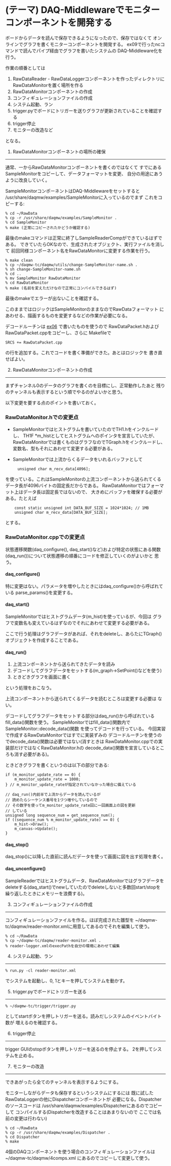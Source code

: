 (テーマ) DAQ-Middlewareでモニターコンポーネントを開発する
=========================================================

ボードからデータを読んで保存できるようになったので、保存ではなくて
オンラインでグラフを書くモニターコンポーネントを開発する。
ex09で行ったncコマンドで読んでパイプ経由でグラフを書いたシステムの
DAQ-Middleware化を行う。

作業の順番としては

1. RawDataReader - RawDataLoggerコンポーネントを作ったディレクトリに
   RawDataMonitorを置く場所を作る
2. RawDataMonitorコンポーネントの作成
3. コンフィギュレーションファイルの作成
4. システム起動、ラン
5. trigger.pyでボードにトリガーを送りグラフが更新されていることを確認する
6. trigger停止
7. モニターの改造など

となる。

1. RawDataMonitorコンポーネントの場所の確保
-------------------------------------------

通常、一からRawDataMonitorコンポーネントを書くのではなくて
すでにあるSampleMonitorをコピーして、データフォーマットを変更、
自分の用途にあうように改良していく。

SampleMonitorコンポーネントはDAQ-Middlewareをセットすると
/usr/share/daqmw/examples/SampleMonitorに入っているのでまず
これをコピーする:

    % cd ~/RawData
    % cp -r /usr/share/daqmw/examples/SampleMonitor .
    % cd SampleMonitor
    % make (正常にコピーされたかどうか確認する)

最後のmakeコマンドは正常に終了しSampleReaderCompができているはずである。
できていたらOKなので、生成されたオブジェクト、実行ファイルを消して
前回同様コンポーネント名をRawDataMonitorに変更する作業を行う。

    % make clean
    % cp ~/daqmw-tc/daqmw/utils/change-SampleMonitor-name.sh .
    % sh change-SampleMonitor-name.sh
    % cd ..
    % mv SampleMonitor RawDataMonitor
    % cd RawDataMonitor
    % make (名前を変えただけなので正常にコンパイルできるはず)

最後のmakeでエラーが出ないことを確認する。

このままではロジックはSampleMonitorのままなのでRawDataフォーマット
にあわせる、描画するものを変更するなどの作業が必要になる。

デコードルーチンは [ex06](../ex06) で書いたものを使うので
RawDataPacket.hおよびRawDataPacket.cppをコピーし、さらに
Makefileで

    SRCS += RawDataPacket.cpp

の行を追加する。これでコードを書く準備ができた。あとはロジックを
書き直せばよい。

2. RawDataMonitorコンポーネントの作成
------------------------------------

まずチャンネル0のデータのグラフを書くのを目標にし、正常動作したあと
残りのチャンネルも表示するという順でやるのがよいかと思う。

以下変更を要する点のポイントを書いておく。

### RawDataMonitor.hでの変更点

- SampleMonitorではヒストグラムを書いていたのでTH1.hをインクルードし、
  TH1F *m_histとしてヒストグラムへのポインタを宣言していたが、RawDataMonitorでは書くものはグラフなのでTGraph.hをインクルードし、変数名、型もそれにあわせて変更する必要がある。
- SampleMonitorでは上流からくるデータをいれるバッファとして

        unsigned char m_recv_data[4096];
を使っている。これはSampleMonitorの上流コンポーネントから送られてくるデータ長が4096バイトの固定長だからである。
RawDataMonitorではフォーマット上はデータ長は固定長ではないので、
大きめにバッファを確保する必要がある。たとえば

        const static unsigned int DATA_BUF_SIZE = 1024*1024; // 1MB
        unsigned char m_recv_data[DATA_BUF_SIZE];
とする。

### RawDataMonitor.cppでの変更点

状態遷移関数(daq_configure(), daq_start()など)および特定の状態にある関数
(daq_run())について状態遷移の順番にコードを修正していくのがよいかと
思う。

#### daq_configure()

特に変更はない。パラメータを増やしたときにはdaq_configure()から呼ばれている
parse_params()を変更する。

#### daq_start()

SampleMonitorではヒストグラムデータ(m_hist)を使っているが、今回は
グラフで変数名も変えているはずなのでそれにあわせて変更する必要がある。

ここで行う処理はグラフデータがあれば、それをdeleteし、あらたにTGraph()
オブジェクトを作成することである。

#### daq_run()

1. 上流コンポーネントから送られてきたデータを読み
2. デコードしてグラフデータをセットする(m_graph->SetPoint()などを使う)
3. ときどきグラフを画面に書く

という処理をおこなう。

上流コンポーネントから送られてくるデータを読むところは変更する必要は
ない。

デコードしてグラフデータをセットする部分はdaq_run()から呼ばれている
fill_data()関数を使う。
SampleMonitorではfill_data()関数内でSampleMonitor::decode_data()関数
を使ってデコードを行っている。
今回実習で作成するRawDataMonitorではすでに実装ずみの
デコードルーチンを使うのでdecode_data()関数は必要ではない(消すときは
RawDataMonitor.cppでの実装部だけではなくRawDataMonitor.hの
decode_data()関数を宣言しているところも消す必要がある)。

ときどきグラフを書くというのは以下の部分である:

    if (m_monitor_update_rate == 0) {
        m_monitor_update_rate = 1000;
    } // m_monitor_update_rateが指定されていなかった場合に備えている

    // daq_run()内前半で上流からデータを読んでいるが
    // 読めたらシーケンス番号を1づつ増やしているので
    // その数字を使ってm_monitor_update_rate回に一回画面上の図を更新
    // している
    unsigned long sequence_num = get_sequence_num();
    if ((sequence_num % m_monitor_update_rate) == 0) {
        m_hist->Draw();
        m_canvas->Update();
    }

#### daq_stop()

daq_stop()に以降した直前に読んだデータを使って画面に図を出す処理を書く。

#### daq_unconfigure()

SampleReaderではヒストグラムデータ、RawDataMonitorではグラフデータを
deleteする(daq_start()でnewしていたのでdeleteしないと多数回start/stopを
繰り返したときにメモリーを浪費する)。

3. コンフィギュレーションファイルの作成
---------------------------------------

コンフィギュレーションファイルを作る。ほぼ完成された雛型を
~/daqmw-tc/daqmw/reader-monitor.xmlに用意してあるのでそれを編集して使う。

    % cd ~/RawData
    % cp ~/daqmw-tc/daqmw/reader-monitor.xml .
    % reader-logger.xmlのexecPathを自分の環境にあわせて編集


4. システム起動、ラン
---------------------

    % run.py -cl reader-monitor.xml

でシステムを起動し、0, 1とキーを押してシステムを動かす。

5. trigger.pyでボードにトリガーを送る
-------------------------------------

    % ~/daqmw-tc/trigger/trigger.py

としてstartボタンを押しトリガーを送る。読みだしシステムのイベントバイト数が
増えるのを確認する。

6. trigger停止
--------------

trigger GUIのstopボタンを押しトリガーを送るのを停止する。
2を押してシステムを止める。

7. モニターの改造
-----------------

できあがったら全てのチャンネルを表示するようにする。

モニターしながらデータも保存するというシステムにするには
既に試したRawDataLoggerの他にDispatcherコンポーネントが
必要になる。Dispatcherのソースコードは
/usr/share/daqmw/examples/Dispatcherにあるのでコピーして
コンパイルする(Dispatcherを改造することはあまりないので
ここでは名前の変更は行わない)

    % cd ~/RawData
    % cp -r /usr/share/daqmw/examples/Dispatcher .
    % cd Dispatcher
    % make

4個のDAQコンポーネントを使う場合のコンフィギュレーションファイルは
~/daqmw-tc/daqmw/4comps.xml にあるのでコピーして変更して使う。

